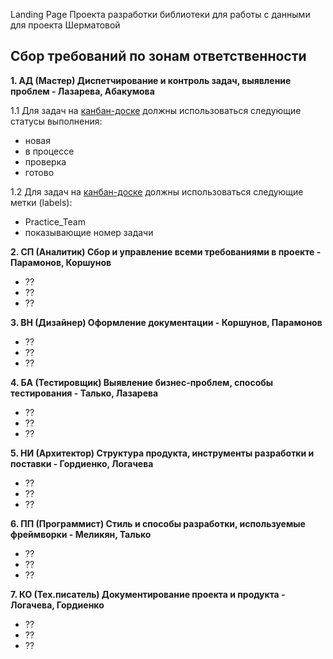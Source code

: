 Landing Page Проекта разработки библиотеки для работы с данными для проекта Шерматовой

## Сбор требований по зонам ответственности

**1. АД (Мастер) Диспетчирование и контроль задач, выявление проблем - Лазарева, Абакумова**

1.1 Для задач на [канбан-доске](https://github.com/stankin/oop-model/projects/6) должны использоваться следующие статусы выполнения:                 
- новая 
- в процессе
- проверка
- готово

1.2 Для задач на [канбан-доске](https://github.com/stankin/oop-model/projects/6) должны использоваться следующие метки (labels):                        
- Practice_Team
- показывающие номер задачи

**2. СП (Аналитик) Сбор и управление всеми требованиями в проекте - Парамонов, Коршунов**

- ??
- ??
- ??

**3. ВН (Дизайнер) Оформление документации - Коршунов, Парамонов**

- ??
- ??
- ??

**4. БА (Тестировщик) Выявление бизнес-проблем, способы тестирования - Талько, Лазарева**

- ??
- ??
- ??

**5. НИ (Архитектор) Структура продукта, инструменты разработки и поставки - Гордиенко, Логачева**

- ??
- ??
- ??

**6. ПП (Программист) Стиль и способы разработки, используемые фреймворки - Меликян, Талько**

- ??
- ??
- ??

**7. КО (Тех.писатель) Документирование проекта и продукта - Логачева, Гордиенко**

- ??
- ??
- ??
